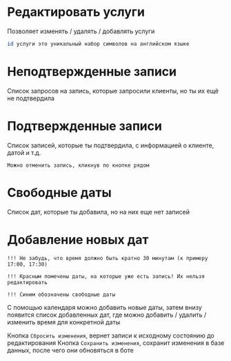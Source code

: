 # Редактировать услуги

Позволяет изменять / удалять / добавлять услуги

```bash
id услуги это уникальный набор символов на английском языке
```

# Неподтвержденные записи

Список запросов на запись, которые запросили клиенты, но ты их ещё не подтвердила

# Подтвержденные записи

Список записей, которые ты подтвердила, с информацией о клиенте, датой и т.д.

`Можно отменить запись, кликнув по кнопке рядом`

# Свободные даты

Список дат, которые ты добавила, но на них еще нет записей

# Добавление новых дат

`!!! Не забудь, что время должно быть кратно 30 минутам (к примеру 17:00, 17:30)`

`!!! Красным помечены даты, на которые уже есть запись! Их нельзя редактировать`

`!!! Синим обозначены свободные даты`

С помощью календаря можно добавить новые даты,
затем внизу появится список добавленных дат, где можно добавить / удалить / изменить время для конкретной даты

Кнопка `Сбросить изменения`, вернет записи к исходному состоянию до редактирования
Кнопка `Сохранить изменения`, сохранит изменения в базе данных, после чего они обновяться в боте

